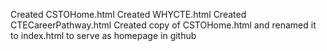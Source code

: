 Created CSTOHome.html
Created WHYCTE.html
Created CTECareerPathway.html
Created copy of CSTOHome.html and renamed it to index.html to serve as homepage in github
